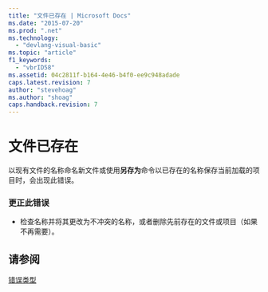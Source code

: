 ```yaml
---
title: "文件已存在 | Microsoft Docs"
ms.date: "2015-07-20"
ms.prod: ".net"
ms.technology: 
  - "devlang-visual-basic"
ms.topic: "article"
f1_keywords: 
  - "vbrID58"
ms.assetid: 04c2811f-b164-4e46-b4f0-ee9c948adade
caps.latest.revision: 7
author: "stevehoag"
ms.author: "shoag"
caps.handback.revision: 7
---
```

# 文件已存在
以现有文件的名称命名新文件或使用**另存为**命令以已存在的名称保存当前加载的项目时，会出现此错误。  
  
### 更正此错误  
  
-   检查名称并将其更改为不冲突的名称，或者删除先前存在的文件或项目（如果不再需要）。  
  
## 请参阅  
 [错误类型](../../visual-basic/programming-guide/language-features/error-types.md)
